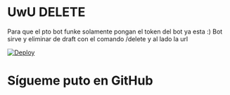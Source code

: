 # UwU DELETE

Para que el pto bot funke solamente pongan el token del bot ya esta :)
Bot sirve y eliminar de draft con el comando /delete y al lado la url

[![Deploy](https://www.herokucdn.com/deploy/button.svg)](https://heroku.com/deploy?template=https://github.com/Darihll/nuevobot)


# Sígueme puto en GitHub
